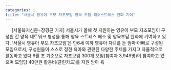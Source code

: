 ```yaml
---
categories: i
title: "서울시 영유아 부모 자조모임 양육 부담 해소스트레스 완화 기여"
---
```

&nbsp;&nbsp;&nbsp;&nbsp; [서울복지신문=장경근 기자] 서울시가 올해 첫 지원하는 영유아 부모 자조모임이 구성원 간 양육 네트워크 형성을 통해 양육 스트레스 해소 및 양육부담 완화에 기여하고 있다. ‘서울시 영유아 부모 자조모임’은 만6세 이하 영유아 자녀를 둔 엄마&#8231;아빠로 구성된 모임으로서, 구성원들이 스스로 정한 육아와 관련된 다양한 주제를 가지고 자율적으로 활동하고 있다.9월 초 기준으로 자조모임 300개 모임(참여자 3,949명)이 참여하고 있으며 모임당 40만원 활동비(클린카드)를 지원 받아 육